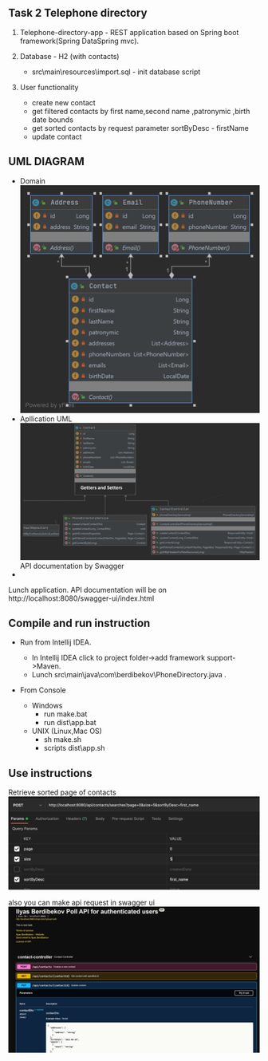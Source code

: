 
 Task 2 Telephone directory 
 -
 1. Telephone-directory-app - REST application based on Spring boot framework(Spring DataSpring mvc).
   
 1. Database - H2 (with contacts)
    - src\main\resources\import.sql - init database script
 
 1. User functionality
    - create new contact
    - get filtered contacts by first name,second name ,patronymic ,birth date bounds
    - get sorted contacts by request parameter sortByDesc - firstName
    - update contact
    
UML DIAGRAM
-
- Domain    
![](docs/domain.png)
- Apllication UML
    ![](docs/PhoneDirectoryService.png)
API documentation by Swagger 
-

Lunch application. API documentation will be on http://localhost:8080/swagger-ui/index.html

Compile and run instruction
-

- Run from Intellij IDEA.
    - In Intellij IDEA click to project folder->add framework support->Maven.
    - Lunch src\main\java\com\berdibekov\PhoneDirectory.java .

- From Console 
    - Windows
        - run make.bat
        - run dist\app.bat
    - UNIX (Linux,Mac OS)     
        - sh make.sh
        - scripts dist\app.sh
 
 Use instructions
 -
 Retrieve sorted page of contacts
 ![](docs/paginationAndSorting.png)
 
 also you can make api request in swagger ui
  ![](docs/swagger-ui.png)
